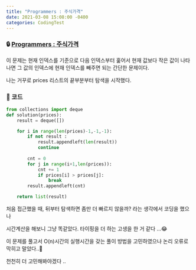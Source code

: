```yaml
---
title: "Programmers : 주식가격"
date: 2021-03-08 15:08:00 -0400
categories: CodingTest
---
```


### 🔒 [Programmers : 주식가격](https://programmers.co.kr/learn/courses/30/lessons/42584)


이 문제는 현재 인덱스를 기준으로 다음 인덱스부터 훑어서 현재 값보다 작은 값이 나타나면 그 값의 인덱스에 현재 인덱스를 빼주면 되는 간단한 문제이다.

나는 거꾸로 prices 리스트의 끝부분부터 탐색을 시작했다.



### 🔑 코드

```python
from collections import deque
def solution(prices):
    result = deque([])

    for i in range(len(prices)-1,-1,-1):
        if not result :
            result.appendleft(len(result))
            continue
        
        cnt = 0
        for j in range(i+1,len(prices)):
            cnt += 1
            if prices[i] > prices[j]:
                break
        result.appendleft(cnt)

    return list(result)
```

처음 접근했을 때, 뒤부터 탐색하면 좀만 더 빠르지 않을까? 라는 생각에서 코딩을 했으나

시간계산을 해보니 그냥 똑같았다. 타이핑을 더 하는 고생을 한 거 같다 ...😂

이 문제를 풀고서 O(n)시간의 실행시간을 갖는 풀이 방법을 고민하였으나 논리 오류로 막히고 말았다..🤔

천천히 더 고민해봐야겠다 ..

